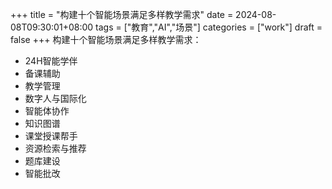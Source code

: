 +++
title = "构建十个智能场景满足多样教学需求"
date = 2024-08-08T09:30:01+08:00
tags = ["教育","AI","场景"]
categories = ["work"]
draft = false
+++
构建十个智能场景满足多样教学需求：
- 24H智能学伴
- 备课辅助
- 教学管理
- 数字人与国际化
- 智能体协作
- 知识图谱
- 课堂授课帮手
- 资源检索与推荐
- 题库建设
- 智能批改
